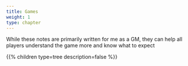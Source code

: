 ```yaml
---
title: Games
weight: 1
type: chapter
---
```


While these notes are primarily written for me as a GM, they can help all players understand the game more and know what to expect

{{% children type=tree description=false %}}
